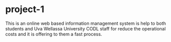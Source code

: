 # project-1
This is an online web based information management system is help to both students and Uva Wellassa University CODL staff for reduce the operational costs and it is offering to them a fast process.
